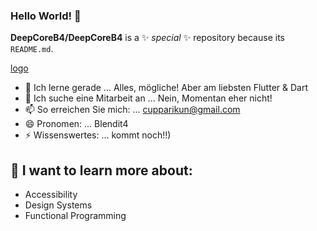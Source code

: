 ### Hello World! 👋
**DeepCoreB4/DeepCoreB4** is a ✨ _special_ ✨ repository because its `README.md`.

 
[logo]:https://developers-dc.netlify.app/static/media/moshed-05-15-17-40-43.d34b947c.gif

[logo]


- 🌱 Ich lerne gerade ... Alles, mögliche! Aber am liebsten Flutter & Dart
- 👯 Ich suche eine Mitarbeit an ... Nein, Momentan eher nicht!
- 📫 So erreichen Sie mich: ... cupparikun@gmail.com
- 😄 Pronomen: ... Blendit4
- ⚡ Wissenswertes: ... kommt noch!!)
 ## 💭 I want to learn more about:
* Accessibility
* Design Systems
* Functional Programming
